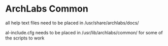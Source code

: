 # ArchLabs Common
  all help text files need to be placed in /usr/share/archlabs/docs/


  al-include.cfg needs to be placed in /usr/lib/archlabs/common/ for some of the scripts to work
